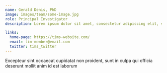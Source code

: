 ```yaml
---
name: Gerald Denis, PhD
image: images/team/some-image.jpg
role: Principal Investigator
description: Lorem ipsum dolor sit amet, consectetur adipiscing elit, sed do eiusmod tempor

links:
  home-page: https://tims-website.com/
  email: tim-member@email.com
  twitter: tims_twitter
---
```


Excepteur sint occaecat cupidatat non proident, sunt in culpa qui officia deserunt mollit anim id est laborum
